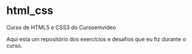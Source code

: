 # html_css
 Curso de HTML5 e CSS3 do Cursoemvideo

 Aqui esta um repositório dos exercícios e desafios que eu fiz durante o curso.
